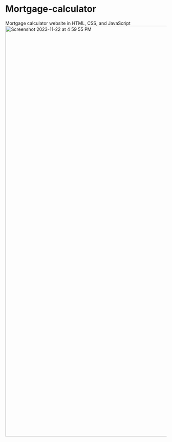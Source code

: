 # Mortgage-calculator
Mortgage calculator website in HTML, CSS, and JavaScript
<img width="1280" alt="Screenshot 2023-11-22 at 4 59 55 PM" src="https://github.com/cyberkatrina/Mortgage-calculator/assets/113384816/472a6bc2-c0ac-48ad-a247-a9a49d1d1f00">
